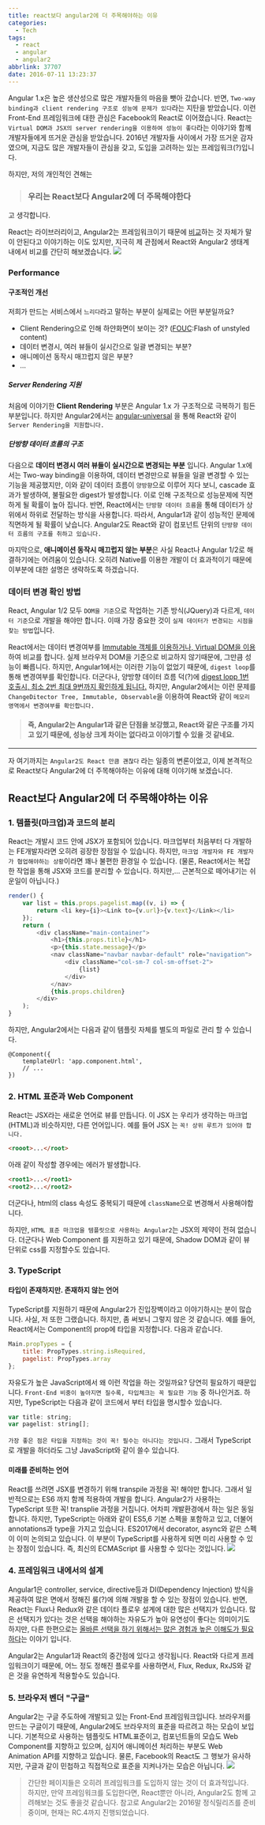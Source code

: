 ```yaml
---
title: react보다 angular2에 더 주목해야하는 이유
categories:
  - Tech
tags:
  - react
  - angular
  - angular2
abbrlink: 37707
date: 2016-07-11 13:23:37
---
```

Angular 1.x은 높은 생산성으로 많은 개발자들의 마음을 뺏아 갔습니다. 반면, `Two-way binding과 client rendering 구조로 성능에 문제가 있다`라는 지탄을 받았습니다.
이런 Front-End 프레임워크에 대한 관심은 Facebook의 React로 이어졌습니다.
React는 `Virtual DOM과 JSX의 server rendering을 이용하여 성능이 좋다`라는 이야기와 함께 개발자들에게 뜨거운 관심을 받았습니다. 2016년 개발자들 사이에서 가장 뜨거운 감자였으며, 지금도 많은 개발자들이 관심을 갖고, 도입을 고려하는 있는 프레임워크(?)입니다.

하지만, 저의 개인적인 견해는

> ### 우리는 React보다 Angular2에 더 주목해야한다

고 생각합니다.

 React는 라이브러리이고, Angular2는 프레임워크이기 때문에 [비교](https://medium.freecodecamp.com/angular-2-versus-react-there-will-be-blood-66595faafd51#.6xe92bylv)하는 것 자체가 말이 안된다고 이야기하는 이도 있지만, 지극히 제 관점에서 React와 Angular2 생태계 내에서 비교를 간단히 해보겠습니다.
![](react_angular.jpeg)


### Performance

#### 구조적인 개선
저희가 만드는 서비스에서 `느리다`라고 말하는 부분이 실제로는 어떤 부분일까요?
 - Client Rendering으로 인해 하얀화면이 보이는 것? ([FOUC](http://netil.github.io/slides/angularjs/#/17):Flash of unstyled content)
 - 데이터 변경시, 여러 뷰들이 실시간으로 일괄 변경되는 부분?
 - 애니메이션 동작시 매끄럽지 않은 부분?
 - ...

##### Server Rendering 지원
처음에 이야기한 **Client Rendering** 부분은 Angular 1.x 가 구조적으로 극복하기 힘든부분입니다. 하지만 Angular2에서는 [angular-universal](https://github.com/angular/universal) 을 통해 React와 같이 `Server Rendering을 지원합니다.`


##### 단방향 데이터 흐름의 구조
다음으로 **데이터 변경시 여러 뷰들이 실시간으로 변경되는 부분** 입니다.
Angular 1.x에서는 Two-way binding을 이용하여, 데이터 변경만으로 뷰들을 일괄 변경할 수 있는 기능을 제공했지만, 이와 같이 데이터 흐름이 `양방향`으로 이루어 지다 보니, cascade 효과가 발생하여, 불필요한 digest가 발생합니다. 이로 인해 구조적으로 성능문제에 직면하게 될 확률이 높아 집니다.
반면, React에서는 `단방향 데이터 흐름`을 통해 데이터가 상위에서 하위로 전달하는 방식을 사용합니다. 따라서, Angular1과 같이 성능적인 문제에 직면하게 될 확률이 낮습니다.
Angular2도 React와 같이 컴포넌트 단위의 `단방향 데이터 흐름의 구조를 취하고 있습니다.`

마지막으로, **애니메이션 동작시 매끄럽지 않는 부분**은 사실 React나 Angular 1/2로 해결하기에는 어려움이 있습니다. 오히려 Native를 이용한 개발이 더 효과적이기 때문에 이부분에 대한 설명은 생략하도록 하겠습니다.


### 데이터 변경 확인 방법
React, Angular 1/2 모두 `DOM을 기준`으로 작업하는 기존 방식(JQuery)과 다르게, `데이터 기준`으로 개발을 해야만 합니다. 이때 가장 중요한 것이 `실제 데이터가 변경되는 시점을 찾는 방법`입니다.

React에서는 데이터 변경여부를 [Immutable 객체를 이용하거나, Virtual DOM을 이용](https://github.com/studye/react/wiki/%5BChapter-7-Performance-Tunning%5D#react%EC%9D%98-%EC%84%B1%EB%8A%A5%EC%9D%84-%EA%B2%B0%EC%A0%95-%EC%A7%93%EB%8A%94-%EC%9A%94%EC%86%8C)하여 비교를 합니다. 실제 브라우저 DOM을 기준으로 비교하지 않기때문에, 그만큼 성능이 빠릅니다. 하지만, Angular1에서는 이러한 기능이 없었기 때문에, `digest loop`를 통해 변경여부를 확인합니다. 더군다나, 양방향 데이터 흐름 덕(?)에 [digest lopp 1번 호출시, 최소 2번 최대 9번까지 확인하게 됩니다.](https://sculove.github.io/slides/seeAngularJSthroughCases/#/3/3)
하지만, Angular2에서는 이런 문제를 `ChangeDitector Tree, Immutable, Observable`을 이용하여 React와 같이 `메모리 영역에서 변경여부를 확인합니다.`

> #### 즉, Angular2는 Angular1과 같은 단점을 보강했고, React와 같은 구조를 가지고 있기 때문에, 성능상 크게 차이는 없다라고 이야기할 수 있을 것 같네요.

----------
자 여기까지는 `Angular2도 React 만큼 괜찮다` 라는 일종의 변론이었고, 이제 본격적으로 React보다 Angular2에 더 주목해야하는 이유에 대해 이야기해 보겠습니다.

## React보다 Angular2에 더 주목해야하는 이유
### 1. 템플릿(마크업)과 코드의 분리
React는 개발시 코드 안에 JSX가 포함되어 있습니다. 마크업부터 처음부터 다 개발하는 FE개발자라면 오히려 굉장한 장점일 수 있습니다. 하지만, `마크업 개발자와 FE 개발자가 협업해야하는 상황`이라면 꽤나 불편한 환경일 수 있습니다. (물론, React에서는 복잡한 작업을 통해 JSX와 코드를 분리할 수 있습니다. 하지만,... 근본적으로 떼어내기는 쉬운일이 아닙니다.)
```js
render() {
	var list = this.props.pagelist.map((v, i) => {
		return <li key={i}><Link to={v.url}>{v.text}</Link></li>
	});
	return (
		<div className="main-container">
			<h1>{this.props.title}</h1>
			<p>{this.state.message}</p>
			<nav className="navbar navbar-default" role="navigation">
				<div className="col-sm-7 col-sm-offset-2">
					{list}
				</div>
			</nav>
			{this.props.children}
		</div>
	);
}
```

하지만, Angular2에서는 다음과 같이 템플릿 자체를 별도의 파일로 관리 할 수 있습니다.
```
@Component({
	templateUrl: 'app.component.html',
    // ...
})
```

### 2.  HTML 표준과 Web Component
React는 JSX라는 새로운 언어로 뷰를 만듭니다. 이 JSX 는 우리가 생각하는 마크업(HTML)과 비슷하지만, 다른 언어입니다.
예를 들어 JSX 는 `꼭! 상위 루트가 있어야 합니다.`
```html
<rooot>...</root>
```
아래 같이 작성할 경우에는 에러가 발생합니다.
```html
<root1>...</root1>
<root2>...</root2>
```
더군다나, html의 class 속성도 중복되기 때문에 `className`으로 변경해서 사용해야합니다.

하지만, `HTML 표준 마크업을 템플릿으로 사용하는 Angular2`는 JSX의 제약이 전혀 없습니다. 더군다나 Web Component 를 지원하고 있기 때문에, Shadow DOM과 같이 뷰 단위로 css를 지정할수도 있습니다.

### 3. TypeScript
#### 타입이 존재하지만. 존재하지 않는 언어
TypeScript를 지원하기 때문에 Angular2가 진입장벽이라고 이야기하시는 분이 많습니다. 사실, 저 또한 그랬습니다. 하지만, 좀 써보니 그렇지 않은 것 같습니다.
예를 들어, React에서는 Component의 prop에 타입을 지정합니다. 다음과 같습니다.
```js
Main.propTypes = {
    title: PropTypes.string.isRequired,
    pagelist: PropTypes.array
};
```
자유도가 높은 JavaScript에서 왜 이런 작업을 하는 것일까요? 당연히 필요하기 때문입니다. `Front-End 비중이 높아지면 질수록, 타입체크는 꼭 필요한 기능` 중 하나인거죠.
하지만, TypeScript는 다음과 같이 코드에서 부터 타입을 명시할수 있습니다.
```js
var title: string;
var pagelist: string[];
```
`가장 좋은 점은 타입을 지정하는 것이 꼭! 필수는 아니다는 것입니다.` 그래서 TypeScript로 개발을 하더라도 그냥 JavaScript와 같이 쓸수 있습니다.

#### 미래를 준비하는 언어
React를 쓰려면 JSX를 변경하기 위해 transpile 과정을 꼭! 해야만 합니다. 그래서 일반적으로는 ES6 까지 함께 적용하여 개발을 합니다.
Angular2가 사용하는 TypeScript 또한 꼭! transplie 과정을 거칩니다. 어차피 개발환경에서 하는 일은 동일합니다.
하지만, TypeScript는 아래와 같이 ES5,6 기본 스펙을 포함하고 있고, 더불어 annotations과 type을 가지고 있습니다. ES2017에서 decorator, async와 같은 스펙이 이미 논의되고 있습니다. 이 부분이 TypeScript를 사용하게 되면 미리 사용할 수 있는 장점이 있습니다. 즉, 최신의 ECMAScript 를 사용할 수 있다는 것입니다.
![](typescript.png)


### 4. 프레임워크 내에서의 설계
Angular1은 controller, service, directive등과 DI(Dependency Injection) 방식을 제공하여 많은 면에서 정해진 룰(?)에 의해 개발을 할 수 있는 장점이 있습니다. 반면, React는 Flux나 Redux와 같은 데이타 플로우 설계에 대한 많은 선택지가 있습니다.
많은 선택지가 있다는 것은 선택을 해야하는 자유도가 높아 유연성이 좋다는 의미이기도 하지만, 다른 한편으로는 [올바른 선택을 하기 위해서는 많은 경험과 높은 이해도가 필요하다](http://huns.me/development/1953)는 이야기 입니다.

Angular2는 Angular1과 React의 중간점에 있다고 생각됩니다. React와 다르게 프레임워크이기 때문에, 어느 정도 정해진 플로우를 사용하면서, Flux, Redux, RxJS와 같은 것을 유연하게 적용할수도 있습니다.

### 5. 브라우저 벤더 "구글"
Angular2는 구글 주도하에 개발되고 있는 Front-End 프레임워크입니다. 브라우저를 만드는 구글이기 때문에, Angular2에도 브라우저의 표준을 따르려고 하는 모습이 보입니다. 기본적으로 사용하는 템플릿도 HTML표준이고, 컴포넌트들의 모습도 Web Component를 지향하고 있으며, 심지어 애니메이션 처리하는 부분도 Web Animation API를 지향하고 있습니다.
물론, Facebook의 React도 그 행보가 유사하지만, 구글과 같이 민첩하고 직접적으로 표준을 지켜나가는 모습은 아닙니다.
![](google.png)


> 간단한 페이지들은 오히려 프레임워크를 도입하지 않는 것이 더 효과적입니다. 하지만, 만약 프레임워크를 도입한다면, React뿐만 아니라, Angular2도 함께 고려해보는 것도 좋을것 같습니다.
참고로 Angular2는 2016말 정식릴리즈를 준비중이며, 현재는 RC.4까지 진행되었습니다.
